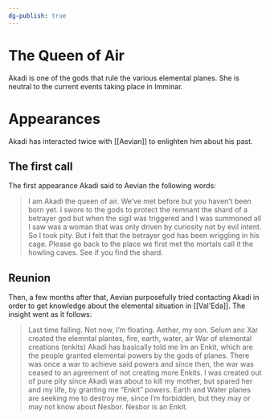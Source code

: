 ```yaml
---
dg-publish: true
---
```

# The Queen of Air

Akadi is one of the gods that rule the various elemental planes. She is neutral to the current events taking place in Imminar. 
# Appearances
Akadi has interacted twice with [[Aevian]] to enlighten him about his past.
## The first call
The first appearance Akadi said to Aevian the following words:
>I am Akadi the queen of air. We’ve met before but you haven’t been born yet. I swore to the gods to protect the remnant the shard of a betrayer god but when the sigil was triggered and I was summoned all I saw was a woman that was only driven by curiosity not by evil intent. So I took pity. But I felt that the betrayer god has been wriggling in his cage. Please go back to the place we first met the mortals call it the howling caves. See if you find the shard.
## Reunion
Then, a few months after that, Aevian purposefully tried contacting Akadi in order to get knowledge about the elemental situation in [[Val'Eda]]. The insight went as it follows:
> Last time falling. Not now, I’m floating. Aether, my son.
> Selum anc Xar created the elemntal plantes, fire, earth, water, air
> War of elemental creations (enkits)
> Akadi has basically told me Im an Enkit, which are the people granted elemental powers by the gods of planes. There was once a war to achieve said powers and since then, the war was ceased to an agreement of not creating more Enkits. I was created out of pure pity since Akadi was about to kill my mother, but spared her and my life, by granting me “Enkit” powers. Earth and Water planes are seeking me to destroy me, since I’m forbidden, but they may or may not know about Nesbor.
> Nesbor is an Enkit.